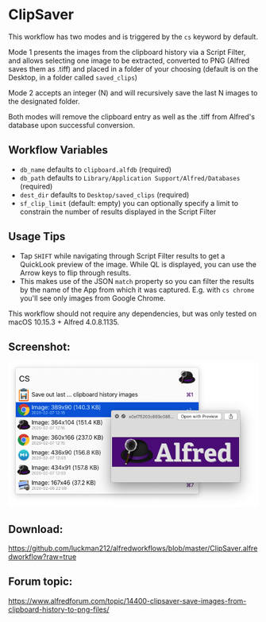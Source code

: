 # ClipSaver 

This workflow has two modes and is triggered by the `cs` keyword by default.

Mode 1 presents the images from the clipboard history via a Script Filter, and allows selecting one image to be extracted, converted to PNG (Alfred saves them as .tiff) and placed in a folder of your choosing (default is on the Desktop, in a folder called `saved_clips`)

Mode 2 accepts an integer (N) and will recursively save the last N images to the designated folder.

Both modes will remove the clipboard entry as well as the .tiff from Alfred's database upon successful conversion.

## Workflow Variables

- `db_name` defaults to `clipboard.alfdb` (required)
- `db_path` defaults to `Library/Application Support/Alfred/Databases` (required)
- `dest_dir` defaults to `Desktop/saved_clips` (required)
- `sf_clip_limit` (default: empty) you can optionally specify a limit to constrain the number of results displayed in the Script Filter

## Usage Tips

- Tap `SHIFT` while navigating through Script Filter results to get a QuickLook preview of the image. While QL is displayed, you can use the Arrow keys to flip through results.
- This makes use of the JSON `match` property so you can filter the results by the name of the App from which it was captured. E.g. with `cs chrome` you'll see only images from Google Chrome.

This workflow should not require any dependencies, but was only tested on macOS 10.15.3 + Alfred 4.0.8.1135.

## Screenshot:
![screenshot](clipsaver.png)

## Download:
https://github.com/luckman212/alfredworkflows/blob/master/ClipSaver.alfredworkflow?raw=true

## Forum topic:
https://www.alfredforum.com/topic/14400-clipsaver-save-images-from-clipboard-history-to-png-files/
